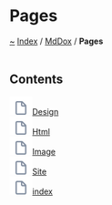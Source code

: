 <a id="pages"></a>
<h1>Pages</h1>
<a href="https://github.com/CharlesCarley/MdDox">~</a>
<a href="indexpage.md#index">Index</a>
<span class="inline-text">/</span>
<a href="index.md#mddox">MdDox</a>
<span class="inline-text">/</span>
<span class="bold-text"><b>Pages</b></span>
<br/>
<br/>
<a id="contents"></a>
<h2>Contents</h2>
<img src="../images/file.svg"/><a href="Design.md#design">Design</a>
<br/>
<img src="../images/file.svg"/><a href="Html.md#html">Html</a>
<br/>
<img src="../images/file.svg"/><a href="Image.md#image">Image</a>
<br/>
<img src="../images/file.svg"/><a href="Site.md#site">Site</a>
<br/>
<img src="../images/file.svg"/><a href="indexpage.md#index">index</a>
<br/>
</div>
</div>
</body>
</html>
